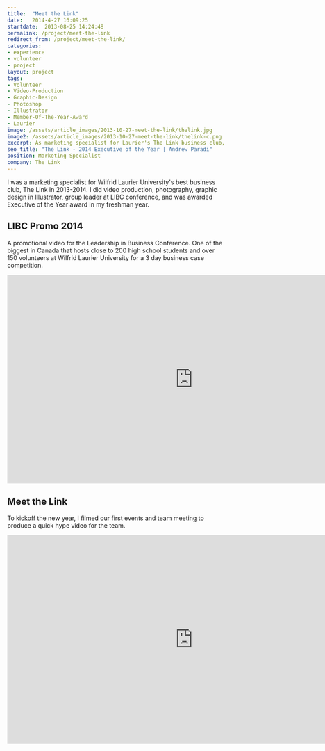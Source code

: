 ```yaml
---
title:  "Meet the Link"
date:   2014-4-27 16:09:25
startdate:  2013-08-25 14:24:48
permalink: /project/meet-the-link
redirect_from: /project/meet-the-link/
categories:
- experience
- volunteer
- project
layout: project
tags:
- Volunteer
- Video-Production
- Graphic-Design
- Photoshop
- Illustrator
- Member-Of-The-Year-Award
- Laurier
image: /assets/article_images/2013-10-27-meet-the-link/thelink.jpg
image2: /assets/article_images/2013-10-27-meet-the-link/thelink-c.png
excerpt: As marketing specialist for Laurier's The Link business club, I got diverse experience in digital marketing and was awarded Executive of the Year.
seo_title: "The Link - 2014 Executive of the Year | Andrew Paradi"
position: Marketing Specialist
company: The Link
---
```


I was a marketing specialist for Wilfrid Laurier University's best business club, The Link in 2013-2014. I did video production, photography, graphic design in Illustrator, group leader at LIBC conference, and was awarded Executive of the Year award in my freshman year.

LIBC Promo 2014
-----
A promotional video for the Leadership in Business Conference. One of the biggest in Canada that hosts close to 200 high school students and over 150 volunteers at Wilfrid Laurier University for a 3 day business case competition.

<iframe width="853" height="480" src="https://www.youtube-nocookie.com/embed/WQnrlGDkedw?rel=0&amp;showinfo=0" frameborder="0" allowfullscreen></iframe>

Meet the Link
-----
To kickoff the new year, I filmed our first events and team meeting to produce a quick hype video for the team.

<iframe width="853" height="480" src="https://www.youtube-nocookie.com/embed/gOXp1YXf-yg?rel=0&amp;showinfo=0" frameborder="0" allowfullscreen></iframe>
